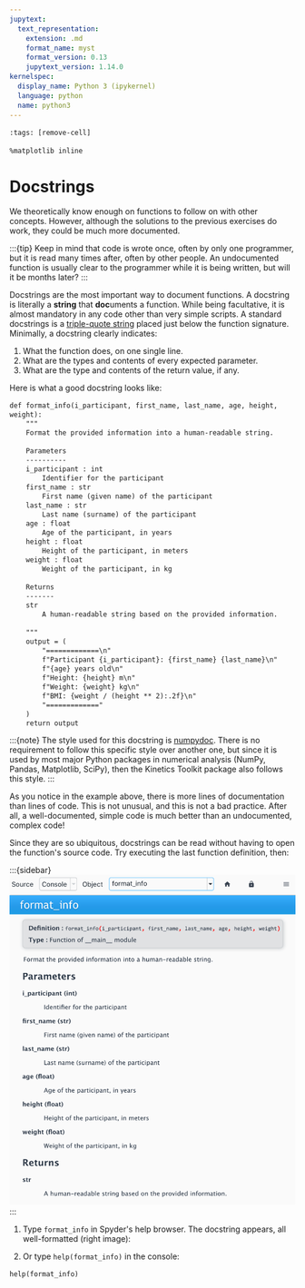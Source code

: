 ```yaml
---
jupytext:
  text_representation:
    extension: .md
    format_name: myst
    format_version: 0.13
    jupytext_version: 1.14.0
kernelspec:
  display_name: Python 3 (ipykernel)
  language: python
  name: python3
---
```


```{code-cell} ipython3
:tags: [remove-cell]

%matplotlib inline
```

# Docstrings

We theoretically know enough on functions to follow on with other concepts. However, although the solutions to the previous exercises do work, they could be much more documented.

:::{tip}
Keep in mind that code is wrote once, often by only one programmer, but it is read many times after, often by other people. An undocumented function is usually clear to the programmer while it is being written, but will it be months later?
:::

Docstrings are the most important way to document functions. A docstring is literally a **string** that **doc**uments a function. While being facultative, it is almost mandatory in any code other than very simple scripts. A standard docstrings is a [triple-quote string](python_strings_triple_quotes.md) placed just below the function signature. Minimally, a docstring clearly indicates:

1. What the function does, on one single line.
2. What are the types and contents of every expected parameter.
3. What are the type and contents of the return value, if any.

Here is what a good docstring looks like:

```{code-cell} ipython3
def format_info(i_participant, first_name, last_name, age, height, weight):
    """
    Format the provided information into a human-readable string.

    Parameters
    ----------
    i_participant : int
        Identifier for the participant
    first_name : str
        First name (given name) of the participant
    last_name : str
        Last name (surname) of the participant
    age : float
        Age of the participant, in years
    height : float
        Height of the participant, in meters
    weight : float
        Weight of the participant, in kg

    Returns
    -------
    str
        A human-readable string based on the provided information.

    """
    output = (
        "=============\n"
        f"Participant {i_participant}: {first_name} {last_name}\n"
        f"{age} years old\n"
        f"Height: {height} m\n"
        f"Weight: {weight} kg\n"
        f"BMI: {weight / (height ** 2):.2f}\n"
        "============="
    )
    return output
```

:::{note}
The style used for this docstring is [numpydoc](https://numpydoc.readthedocs.io/en/latest/format.html). There is no requirement to follow this specific style over another one, but since it is used by most major Python packages in numerical analysis (NumPy, Pandas, Matplotlib, SciPy), then the Kinetics Toolkit package also follows this style.
:::

As you notice in the example above, there is more lines of documentation than lines of code. This is not unusual, and this is not a bad practice. After all, a well-documented, simple code is much better than an undocumented, complex code!

Since they are so ubiquitous, docstrings can be read without having to open the function's source code. Try executing the last function definition, then:

:::{sidebar}
![Spyder help](_static/images/python_function_spyder_help.png)
:::

1. Type `format_info` in Spyder's help browser. The docstring appears, all well-formatted (right image):

3. Or type `help(format_info)` in the console:

```{code-cell} ipython3
help(format_info)
```
